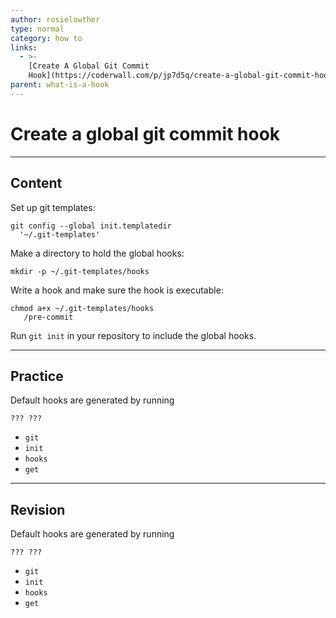 ```yaml
---
author: rosielowther
type: normal
category: how to
links:
  - >-
    [Create A Global Git Commit
    Hook](https://coderwall.com/p/jp7d5q/create-a-global-git-commit-hook){website}
parent: what-is-a-hook
---
```


# Create a global git commit hook


---

## Content

Set up git templates:

```plain-text
git config --global init.templatedir 
  '~/.git-templates'
```

Make a directory to hold the global hooks:

```plain-text
mkdir -p ~/.git-templates/hooks
```

Write a hook and make sure the hook is executable:

```plain-text
chmod a+x ~/.git-templates/hooks
   /pre-commit
```

Run `git init` in your repository to include the global hooks.


---

## Practice

Default hooks are generated by running 

    ??? ???

* `git`
* `init`
* `hooks`
* `get`


---

## Revision

Default hooks are generated by running 

    ??? ???

* `git`
* `init`
* `hooks`
* `get`
